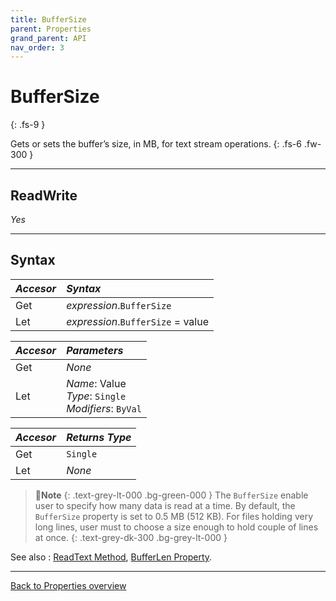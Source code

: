 ```yaml
---
title: BufferSize
parent: Properties
grand_parent: API
nav_order: 3
---
```


# BufferSize
{: .fs-9 }

Gets or sets the buffer’s size, in MB, for text stream operations.
{: .fs-6 .fw-300 }

---

## ReadWrite

_Yes_

---

## Syntax

|**_Accesor_**|**_Syntax_**|
|:----------|:----------|
|Get|*expression*.`BufferSize`|
|Let|*expression*.`BufferSize` = value|

|**_Accesor_**|**_Parameters_**|
|:----------|:----------|
|Get|_None_|
|Let|*Name*: Value<br>*Type*: `Single`<br>*Modifiers*: `ByVal`|

|**_Accesor_**|**_Returns Type_**|
|:----------|:----------|
|Get|`Single`|
|Let|_None_|

>📝**Note**
>{: .text-grey-lt-000 .bg-green-000 }
>The `BufferSize` enable user to specify how many data is read at a time. By default, the `BufferSize` property is set to 0.5 MB (512 KB). For files holding very long lines, user must to choose a size enough to hold couple of lines at once.
{: .text-grey-dk-300 .bg-grey-lt-000 }

See also
: [ReadText Method](https://ws-garcia.github.io/ECPTextStream/api/methods/readtext.html), [BufferLen Property](https://ws-garcia.github.io/ECPTextStream/api/properties/bufferlen.html).

---

[Back to Properties overview](https://ws-garcia.github.io/ECPTextStream/api/properties/)